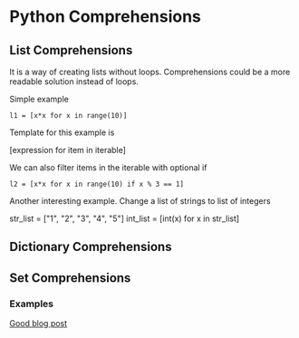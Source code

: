#  Python Comprehensions


## List Comprehensions



It is a way of creating lists without loops.
Comprehensions could be a more readable solution instead of loops.



Simple example


	l1 = [x*x for x in range(10)]



Template for this example is

[expression for item in iterable]


We can also filter items in the iterable with optional if



	l2 = [x*x for x in range(10) if x % 3 == 1]

Another interesting example.
Change a list of strings to list of integers


str_list = ["1", "2", "3", "4", "5"]
int_list = [int(x) for x in str_list]


## Dictionary Comprehensions


## Set Comprehensions


### Examples

[Good blog post](https://towardsdatascience.com/11-examples-to-master-python-list-comprehensions-33c681b56212)